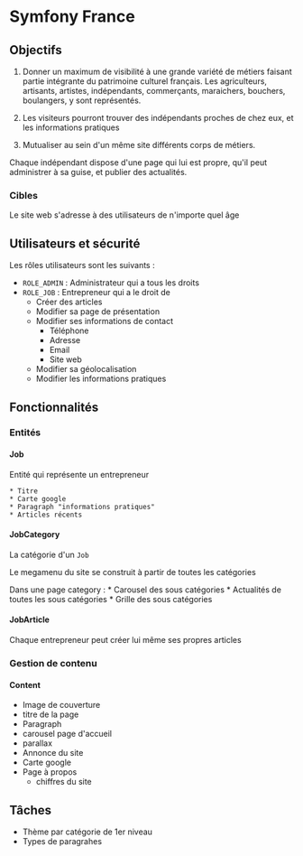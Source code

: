 # Symfony France

## Objectifs 
1. Donner un maximum de visibilité à une grande variété de métiers faisant partie intégrante du patrimoine culturel français.
Les agriculteurs, artisants, artistes, indépendants, commerçants, maraichers, bouchers, boulangers, y sont représentés.

2. Les visiteurs pourront trouver des indépendants proches de chez eux, et les informations pratiques    

3. Mutualiser au sein d'un même site différents corps de métiers.

Chaque indépendant dispose d'une page qui lui est propre, qu'il peut administrer à sa guise, et publier des actualités.

### Cibles 
Le site web s'adresse à des utilisateurs de n'importe quel âge

## Utilisateurs et sécurité

Les rôles utilisateurs sont les suivants :

* `ROLE_ADMIN` : Administrateur qui a tous les droits
* `ROLE_JOB` : Entrepreneur qui a le droit de  
  * Créer des articles
  * Modifier sa page de présentation
  * Modifier ses informations de contact
    * Téléphone
    * Adresse
    * Email
    * Site web
  * Modifier sa géolocalisation
  * Modifier les informations pratiques  

## Fonctionnalités

### Entités

#### Job 
Entité qui représente un entrepreneur

    * Titre
    * Carte google
    * Paragraph "informations pratiques"
    * Articles récents


#### JobCategory
La catégorie d'un `Job`

Le megamenu du site se construit à partir de toutes les catégories

Dans une page category :
    * Carousel des sous catégories
    * Actualités de toutes les sous catégories 
    * Grille des sous catégories

#### JobArticle
Chaque entrepreneur peut créer lui même ses propres articles

### Gestion de contenu

#### Content
* Image de couverture
* titre de la page
* Paragraph 
* carousel page d'accueil
* parallax 
* Annonce du site
* Carte google
* Page à propos
    * chiffres du site

## Tâches

* Thème par catégorie de 1er niveau
* Types de paragrahes
